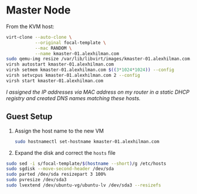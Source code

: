 # Master Node

From the KVM host:

```bash
virt-clone --auto-clone \
           --original focal-template \
           --mac RANDOM \
           --name kmaster-01.alexhilman.com
sudo qemu-img resize /var/lib/libvirt/images/kmaster-01.alexhilman.com.qcow2 32G
virsh autostart kmaster-01.alexhilman.com
virsh setmem kmaster-01.alexhilman.com $((3*1024*1024)) --config
virsh setvcpus kmaster-01.alexhilman.com 2 --config
virsh start kmaster-01.alexhilman.com
```

_I assigned the IP addresses via MAC address on my router in a static DHCP registry and created DNS names matching these hosts._

## Guest Setup

1. Assign the host name to the new VM
    ```bash
    sudo hostnamectl set-hostname kmaster-01.alexhilman.com
    ```
1. Expand the disk and correct the `hosts` file

```bash
sudo sed -i s/focal-template/$(hostname --short)/g /etc/hosts
sudo sgdisk --move-second-header /dev/sda
sudo parted /dev/sda resizepart 3 100%
sudo pvresize /dev/sda3 
sudo lvextend /dev/ubuntu-vg/ubuntu-lv /dev/sda3 --resizefs
```
